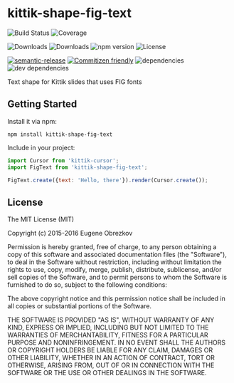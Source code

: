 # kittik-shape-fig-text

![Build Status](https://img.shields.io/travis/kittikjs/shape-fig-text.svg)
![Coverage](https://img.shields.io/coveralls/kittikjs/shape-fig-text.svg)

![Downloads](https://img.shields.io/npm/dm/kittik-shape-fig-text.svg)
![Downloads](https://img.shields.io/npm/dt/kittik-shape-fig-text.svg)
![npm version](https://img.shields.io/npm/v/kittik-shape-fig-text.svg)
![License](https://img.shields.io/npm/l/kittik-shape-fig-text.svg)

[![semantic-release](https://img.shields.io/badge/%20%20%F0%9F%93%A6%F0%9F%9A%80-semantic--release-e10079.svg)](https://github.com/semantic-release/semantic-release)
[![Commitizen friendly](https://img.shields.io/badge/commitizen-friendly-brightgreen.svg)](http://commitizen.github.io/cz-cli/)
![dependencies](https://img.shields.io/david/kittikjs/shape-fig-text.svg)
![dev dependencies](https://img.shields.io/david/dev/kittikjs/shape-fig-text.svg)

Text shape for Kittik slides that uses FIG fonts

## Getting Started

Install it via npm:

```shell
npm install kittik-shape-fig-text
```

Include in your project:

```javascript
import Cursor from 'kittik-cursor';
import FigText from 'kittik-shape-fig-text';

FigText.create({text: 'Hello, there'}).render(Cursor.create());
```

## License

The MIT License (MIT)

Copyright (c) 2015-2016 Eugene Obrezkov

Permission is hereby granted, free of charge, to any person obtaining a copy
of this software and associated documentation files (the "Software"), to deal
in the Software without restriction, including without limitation the rights
to use, copy, modify, merge, publish, distribute, sublicense, and/or sell
copies of the Software, and to permit persons to whom the Software is
furnished to do so, subject to the following conditions:

The above copyright notice and this permission notice shall be included in all
copies or substantial portions of the Software.

THE SOFTWARE IS PROVIDED "AS IS", WITHOUT WARRANTY OF ANY KIND, EXPRESS OR
IMPLIED, INCLUDING BUT NOT LIMITED TO THE WARRANTIES OF MERCHANTABILITY,
FITNESS FOR A PARTICULAR PURPOSE AND NONINFRINGEMENT. IN NO EVENT SHALL THE
AUTHORS OR COPYRIGHT HOLDERS BE LIABLE FOR ANY CLAIM, DAMAGES OR OTHER
LIABILITY, WHETHER IN AN ACTION OF CONTRACT, TORT OR OTHERWISE, ARISING FROM,
OUT OF OR IN CONNECTION WITH THE SOFTWARE OR THE USE OR OTHER DEALINGS IN THE
SOFTWARE.
